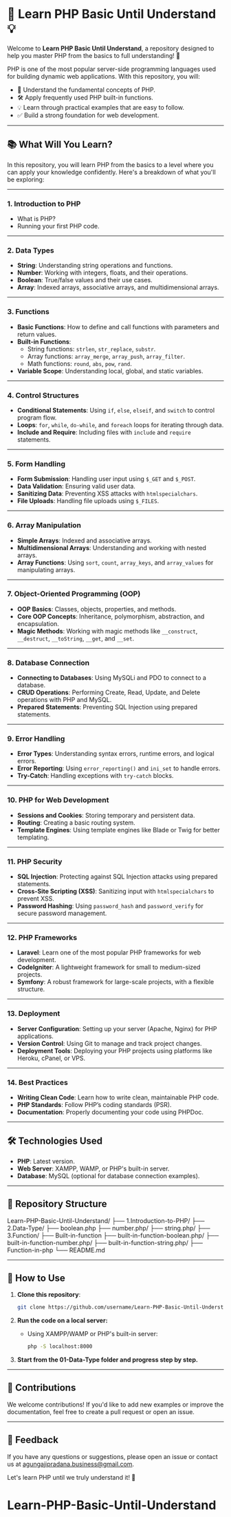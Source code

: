 # 🚀 Learn PHP Basic Until Understand 💡

Welcome to **Learn PHP Basic Until Understand**, a repository designed to help you master PHP from the basics to full understanding! 🎯

PHP is one of the most popular server-side programming languages used for building dynamic web applications. With this repository, you will:

- 📖 Understand the fundamental concepts of PHP.
- 🛠️ Apply frequently used PHP built-in functions.
- 💡 Learn through practical examples that are easy to follow.
- ✅ Build a strong foundation for web development.

---

## 📚 What Will You Learn?

In this repository, you will learn PHP from the basics to a level where you can apply your knowledge confidently. Here's a breakdown of what you'll be exploring:

---

### 1. **Introduction to PHP**

- What is PHP?
- Running your first PHP code.

---

### 2. **Data Types**

- **String**: Understanding string operations and functions.
- **Number**: Working with integers, floats, and their operations.
- **Boolean**: True/false values and their use cases.
- **Array**: Indexed arrays, associative arrays, and multidimensional arrays.

---

### 3. **Functions**

- **Basic Functions**: How to define and call functions with parameters and return values.
- **Built-in Functions**:
  - String functions: `strlen`, `str_replace`, `substr`.
  - Array functions: `array_merge`, `array_push`, `array_filter`.
  - Math functions: `round`, `abs`, `pow`, `rand`.
- **Variable Scope**: Understanding local, global, and static variables.

---

### 4. **Control Structures**

- **Conditional Statements**: Using `if`, `else`, `elseif`, and `switch` to control program flow.
- **Loops**: `for`, `while`, `do-while`, and `foreach` loops for iterating through data.
- **Include and Require**: Including files with `include` and `require` statements.

---

### 5. **Form Handling**

- **Form Submission**: Handling user input using `$_GET` and `$_POST`.
- **Data Validation**: Ensuring valid user data.
- **Sanitizing Data**: Preventing XSS attacks with `htmlspecialchars`.
- **File Uploads**: Handling file uploads using `$_FILES`.

---

### 6. **Array Manipulation**

- **Simple Arrays**: Indexed and associative arrays.
- **Multidimensional Arrays**: Understanding and working with nested arrays.
- **Array Functions**: Using `sort`, `count`, `array_keys`, and `array_values` for manipulating arrays.

---

### 7. **Object-Oriented Programming (OOP)**

- **OOP Basics**: Classes, objects, properties, and methods.
- **Core OOP Concepts**: Inheritance, polymorphism, abstraction, and encapsulation.
- **Magic Methods**: Working with magic methods like `__construct`, `__destruct`, `__toString`, `__get`, and `__set`.

---

### 8. **Database Connection**

- **Connecting to Databases**: Using MySQLi and PDO to connect to a database.
- **CRUD Operations**: Performing Create, Read, Update, and Delete operations with PHP and MySQL.
- **Prepared Statements**: Preventing SQL Injection using prepared statements.

---

### 9. **Error Handling**

- **Error Types**: Understanding syntax errors, runtime errors, and logical errors.
- **Error Reporting**: Using `error_reporting()` and `ini_set` to handle errors.
- **Try-Catch**: Handling exceptions with `try-catch` blocks.

---

### 10. **PHP for Web Development**

- **Sessions and Cookies**: Storing temporary and persistent data.
- **Routing**: Creating a basic routing system.
- **Template Engines**: Using template engines like Blade or Twig for better templating.

---

### 11. **PHP Security**

- **SQL Injection**: Protecting against SQL Injection attacks using prepared statements.
- **Cross-Site Scripting (XSS)**: Sanitizing input with `htmlspecialchars` to prevent XSS.
- **Password Hashing**: Using `password_hash` and `password_verify` for secure password management.

---

### 12. **PHP Frameworks**

- **Laravel**: Learn one of the most popular PHP frameworks for web development.
- **CodeIgniter**: A lightweight framework for small to medium-sized projects.
- **Symfony**: A robust framework for large-scale projects, with a flexible structure.

---

### 13. **Deployment**

- **Server Configuration**: Setting up your server (Apache, Nginx) for PHP applications.
- **Version Control**: Using Git to manage and track project changes.
- **Deployment Tools**: Deploying your PHP projects using platforms like Heroku, cPanel, or VPS.

---

### 14. **Best Practices**

- **Writing Clean Code**: Learn how to write clean, maintainable PHP code.
- **PHP Standards**: Follow PHP’s coding standards (PSR).
- **Documentation**: Properly documenting your code using PHPDoc.

---

## 🛠️ Technologies Used

- **PHP**: Latest version.
- **Web Server**: XAMPP, WAMP, or PHP's built-in server.
- **Database**: MySQL (optional for database connection examples).

---

## 📂 Repository Structure

Learn-PHP-Basic-Until-Understand/
├── 1.Introduction-to-PHP/
├── 2.Data-Type/
├── boolean.php
├── number.php/
├── string.php/
├── 3.Function/
├── Built-in-function
├── built-in-function-boolean.php/
├── built-in-function-number.php/
├── built-in-function-string.php/
├── Function-in-php
└── README.md

---

## 📖 How to Use

1. **Clone this repository**:

   ```bash
   git clone https://github.com/username/Learn-PHP-Basic-Until-Understand.git
   ```

2. **Run the code on a local server:**

   - Using XAMPP/WAMP or PHP's built-in server:

     ```bash
     php -S localhost:8000
     ```

3. **Start from the 01-Data-Type folder and progress step by step.**

---

## 🤝 Contributions

We welcome contributions! If you'd like to add new examples or improve the documentation, feel free to create a pull request or open an issue.

---

## 💬 Feedback

If you have any questions or suggestions, please open an issue or contact us at agungajipradana.business@gmail.com.

Let's learn PHP until we truly understand it! 🎉
# Learn-PHP-Basic-Until-Understand
